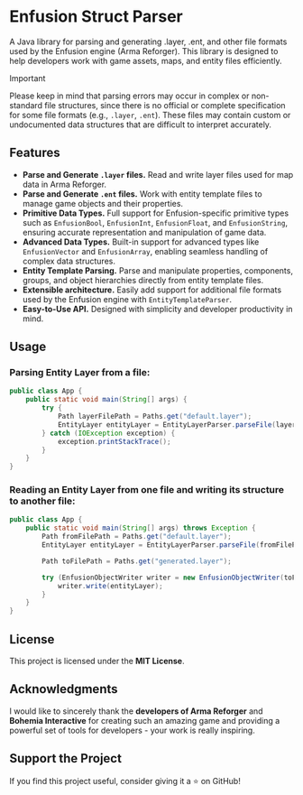 # Enfusion Struct Parser

A Java library for parsing and generating .layer, .ent, and other file formats used by the Enfusion engine (Arma Reforger).
This library is designed to help developers work with game assets, maps, and entity files efficiently.

> [!IMPORTANT]
> Please keep in mind that parsing errors may occur in complex or non-standard file structures, since there is no official or
> complete specification for some file formats (e.g., `.layer`, `.ent`). These files may contain custom or undocumented
> data structures that are difficult to interpret accurately.

## Features

- **Parse and Generate `.layer` files.** Read and write layer files used for map data in Arma Reforger.
- **Parse and Generate `.ent` files.** Work with entity template files to manage game objects and their properties.
- **Primitive Data Types.** Full support for Enfusion-specific primitive types such as `EnfusionBool`, `EnfusionInt`,
`EnfusionFloat`, and `EnfusionString`, ensuring accurate representation and manipulation of game data.
- **Advanced Data Types.** Built-in support for advanced types like `EnfusionVector` and `EnfusionArray`, enabling
seamless handling of complex data structures.
- **Entity Template Parsing.** Parse and manipulate properties, components, groups, and object hierarchies directly from
entity template files.
- **Extensible architecture.** Easily add support for additional file formats used by the Enfusion engine with `EntityTemplateParser`.
- **Easy-to-Use API.** Designed with simplicity and developer productivity in mind.

## Usage

### Parsing Entity Layer from a file:

```java
public class App {
    public static void main(String[] args) {
        try {
            Path layerFilePath = Paths.get("default.layer");
            EntityLayer entityLayer = EntityLayerParser.parseFile(layerFilePath);
        } catch (IOException exception) {
            exception.printStackTrace();
        }
    }
}
```

### Reading an Entity Layer from one file and writing its structure to another file:

```java
public class App {
    public static void main(String[] args) throws Exception {
        Path fromFilePath = Paths.get("default.layer");
        EntityLayer entityLayer = EntityLayerParser.parseFile(fromFilePath);

        Path toFilePath = Paths.get("generated.layer");

        try (EnfusionObjectWriter writer = new EnfusionObjectWriter(toFilePath)) {
            writer.write(entityLayer);
        }
    }
}
```

## License

This project is licensed under the **MIT License**.

## Acknowledgments

I would like to sincerely thank the **developers of Arma Reforger** and **Bohemia Interactive** for creating such an amazing game
and providing a powerful set of tools for developers - your work is really inspiring.

## Support the Project

If you find this project useful, consider giving it a ⭐ on GitHub!